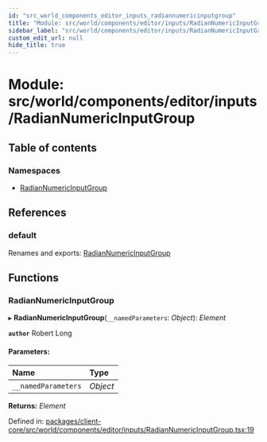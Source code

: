 ```yaml
---
id: "src_world_components_editor_inputs_radiannumericinputgroup"
title: "Module: src/world/components/editor/inputs/RadianNumericInputGroup"
sidebar_label: "src/world/components/editor/inputs/RadianNumericInputGroup"
custom_edit_url: null
hide_title: true
---
```


# Module: src/world/components/editor/inputs/RadianNumericInputGroup

## Table of contents

### Namespaces

- [RadianNumericInputGroup](src_world_components_editor_inputs_radiannumericinputgroup.radiannumericinputgroup.md)

## References

### default

Renames and exports: [RadianNumericInputGroup](src_world_components_editor_inputs_radiannumericinputgroup.md#radiannumericinputgroup)

## Functions

### RadianNumericInputGroup

▸ **RadianNumericInputGroup**(`__namedParameters`: *Object*): *Element*

**`author`** Robert Long

#### Parameters:

| Name | Type |
| :------ | :------ |
| `__namedParameters` | *Object* |

**Returns:** *Element*

Defined in: [packages/client-core/src/world/components/editor/inputs/RadianNumericInputGroup.tsx:19](https://github.com/xr3ngine/xr3ngine/blob/7e8e151f1/packages/client-core/src/world/components/editor/inputs/RadianNumericInputGroup.tsx#L19)
